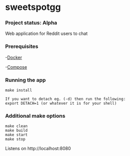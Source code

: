 # sweetspotgg

### Project status: Alpha

Web application for Reddit users to chat

### Prerequisites

-[Docker]

-[Compose]

### Running the app
```
make install

If you want to detach eg. (-d) then run the following:
export DETACH=1 (or whatever it is for your shell)
```

### Additional make options
```
make clean
make build
make start
make stop
```

Listens on http://localhost:8080

[Docker]: https://docs.docker.com/install/
[Compose]: https://docs.docker.com/compose/install/
